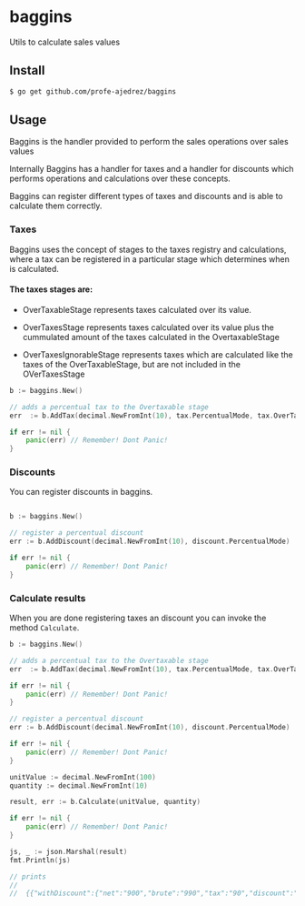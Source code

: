 # baggins

Utils to calculate sales values

## Install

```bash
$ go get github.com/profe-ajedrez/baggins
```

## Usage

Baggins is the handler provided to perform the sales operations over sales values

Internally Baggins has a handler for taxes and a handler for discounts which
performs operations and calculations over these concepts.

Baggins can register different types of taxes and discounts and is able to
calculate them correctly.


### Taxes

Baggins uses the concept of stages to the taxes registry and calculations,
where  a tax can be registered in a particular stage which determines when is calculated.

#### The taxes stages are:

  * OverTaxableStage   represents taxes calculated over its value.

  * OverTaxesStage represents taxes calculated over its value plus the cummulated amount of the taxes calculated in the OvertaxableStage

  * OverTaxesIgnorableStage represents taxes which are calculated like the taxes of the OverTaxableStage, but are not included in the OVerTaxesStage

```go
b := baggins.New()

// adds a percentual tax to the Overtaxable stage
err  := b.AddTax(decimal.NewFromInt(10), tax.PercentualMode, tax.OverTaxableStage)

if err != nil {
    panic(err) // Remember! Dont Panic!
}
```

### Discounts 

You can register discounts in baggins.

```go

b := baggins.New()

// register a percentual discount
err := b.AddDiscount(decimal.NewFromInt(10), discount.PercentualMode)

if err != nil {
    panic(err) // Remember! Dont Panic!
}
```


### Calculate results

When you are done registering taxes an discount you can invoke the method `Calculate`.

```go
b := baggins.New()

// adds a percentual tax to the Overtaxable stage
err  := b.AddTax(decimal.NewFromInt(10), tax.PercentualMode, tax.OverTaxableStage)

if err != nil {
    panic(err) // Remember! Dont Panic!
}

// register a percentual discount
err := b.AddDiscount(decimal.NewFromInt(10), discount.PercentualMode)

if err != nil {
    panic(err) // Remember! Dont Panic!
}

unitValue := decimal.NewFromInt(100)
quantity := decimal.NewFromInt(10)

result, err := b.Calculate(unitValue, quantity)

if err != nil {
    panic(err) // Remember! Dont Panic!
}

js, _ := json.Marshal(result)
fmt.Println(js)

// prints
//
//  {{"withDiscount":{"net":"900","brute":"990","tax":"90","discount":"10","discountedValue":"100","discountedValueBrute":"110","unitValue":"90"},"withoutDiscount":{"net":"1000","brute":"1100","tax":"100","unitValue":"100"}}

```